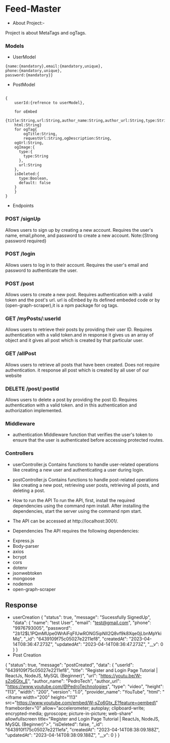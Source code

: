 # Feed-Master

- About Project:-

 Project is about MetaTags and ogTags. 


### Models
- UserModel
```
{name:{mandatory},email:{mandatory,unique},
phone:{mandatory,unique},
password:{mandatory}}
```
- PostModel
```

{
    userId:{refrence to userModel},
    
    for oEmbed
    {title:String,url:String,author_name:String,author_url:String,type:String,height:String,width:String,version:String,provider_name:String,
    html:String}
    for ogTag{
        ogTitle:String,
        requestUrl:String,ogDescription:String,
    ogUrl:String,
    ogImage:{
      type:{
        type:String
      },
      url:String
    },
    isDeleted:{
      type:Boolean,
      default: false
    }
    }
}

```

- Endpoints

### POST /signUp
Allows users to sign up by creating a new account. Requires the user's name, email,phone, and password to create a new account.
Note:{Strong password required}

### POST /login
Allows users to log in to their account. Requires the user's email and password to authenticate the user.

### POST /post
Allows users to create a new post. Requires authentication with a valid token and the post's url.
url is oEmbed by its defined embeded code  or by (open-graph-scraper),it is a npm package for og tags. 

### GET /myPosts/:userId
Allows users to retrieve their posts by providing their user ID. Requires authentication with a valid token.and in response it gives us an array of object and it gives all post which is created by that particular user.

### GET /allPost
Allows users to retrieve all posts that have been created. Does not require authentication.
it response all post which is created by all user of our website 

### DELETE /post/:postId
Allows users to delete a post by providing the post ID. Requires authentication with a valid token. and in this authentication and authorization implemented.

### Middleware
- authentication
Middleware function that verifies the user's token to ensure that the user is authenticated before accessing protected routes.

### Controllers
- userController.js
Contains functions to handle user-related operations like creating a new user and authenticating a user during login.

- postController.js
Contains functions to handle post-related operations like creating a new post, retrieving user posts, retrieving all posts, and deleting a post.

- How to run the API
To run the API, first, install the required dependencies using the command npm install. After installing the dependencies, start the server using the command npm start.

+ The API can be accessed at http://localhost:3001/.

- Dependencies
The API requires the following dependencies:

+ Express.js
+ Body-parser
+ axios
+ bcrypt
+ cors
+ dotenv
+ jsonwebtoken
+ mongoose
+ nodemon
+ open-graph-scraper

## Response

- userCreation
{
"status": true,
    "message": "Sucessfully SignedUp",
    "data": {
        "name": "test User",
        "email": "test@gmail.com",
        "phone": "9976793005",
        "password": "$2b$12$L1PQmMUpe0WrAiFqFIUwRONG5ipNIl2Q8vf9k8Xqe0jLbnMpYkiMq",
        "_id": "6439109f75c05027e2211ef8",
        "createdAt": "2023-04-14T08:36:47.273Z",
        "updatedAt": "2023-04-14T08:36:47.273Z",
        "__v": 0
    }
}
- Post Creation

{
    "status": true,
    "message": "postCreated",
    "data": {
        "userId": "6439109f75c05027e2211ef8",
        "title": "Register and Login Page Tutorial | ReactJs, NodeJS, MySQL (Beginner)",
        "url": "https://youtu.be/W-sZo6Gtx_E",
        "author_name": "PedroTech",
        "author_url": "https://www.youtube.com/@PedroTechnologies",
        "type": "video",
        "height": "113",
        "width": "200",
        "version": "1.0",
        "provider_name": "YouTube",
        "html": "<iframe width=\"200\" height=\"113\" src=\"https://www.youtube.com/embed/W-sZo6Gtx_E?feature=oembed\" frameborder=\"0\" allow=\"accelerometer; autoplay; clipboard-write; encrypted-media; gyroscope; picture-in-picture; web-share\" allowfullscreen title=\"Register and Login Page Tutorial | ReactJs, NodeJS, MySQL (Beginner)\"></iframe>",
        "isDeleted": false,
        "_id": "643910f175c05027e2211efa",
        "createdAt": "2023-04-14T08:38:09.188Z",
        "updatedAt": "2023-04-14T08:38:09.188Z",
        "__v": 0
    }
}

